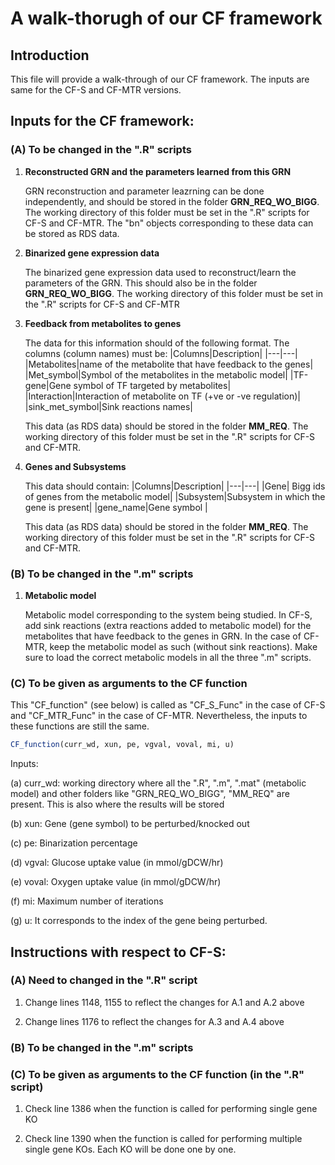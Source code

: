 # A walk-thorugh of our CF framework

## Introduction
This file will provide a walk-through of our CF framework. The inputs are same for the CF-S and CF-MTR versions. 

## Inputs for the CF framework: 
### (A) To be changed in the ".R" scripts
1) **Reconstructed GRN and the parameters learned from this GRN**
   
   GRN reconstruction and parameter leazrning can be done independently, and should be stored in the folder **GRN_REQ_WO_BIGG**. The working directory of this folder must be set in the ".R" scripts for CF-S and CF-MTR.
   The "bn" objects corresponding to these data can be stored as RDS data.
2) **Binarized gene expression data**
   
   The binarized gene expression data used to reconstruct/learn the parameters of the GRN. This should also be in the folder **GRN_REQ_WO_BIGG**. The working directory of this folder must be set in the ".R" scripts for CF-S 
   and CF-MTR
3) **Feedback from metabolites to genes**
   
   The data for this information should of the following format. The columns (column names) must be:
   |Columns|Description|
   |---|---|
   |Metabolites|name of the metabolite that have feedback to the genes|
   |Met_symbol|Symbol of the metabolites in the metabolic model|
   |TF-gene|Gene symbol of TF targeted by metabolites|
   |Interaction|Interaction of metabolite on TF (+ve or -ve regulation)|
   |sink_met_symbol|Sink reactions names|

   This data (as RDS data) should be stored in the folder **MM_REQ**. The working directory of this folder must be set in the ".R" scripts for CF-S and CF-MTR.
   
4) **Genes and Subsystems**

    This data should contain:
   |Columns|Description|
   |---|---|
   |Gene| Bigg ids of genes from the metabolic model|
   |Subsystem|Subsystem in which the gene is present|
   |gene_name|Gene symbol |

   This data (as RDS data) should be stored in the folder **MM_REQ**. The working directory of this folder must be set in the ".R" scripts for CF-S and CF-MTR.
   
### (B) To be changed in the ".m" scripts
1)  **Metabolic model**

    Metabolic model corresponding to the system being studied. In CF-S, add sink reactions (extra reactions added to metabolic model) for the metabolites that have feedback to the genes in GRN. In the case of CF-MTR, keep the metabolic model as such (without sink reactions). Make sure to load the correct metabolic models in all the three ".m" scripts.

### (C) To be given as arguments to the CF function

This "CF_function" (see below) is called as "CF_S_Func" in the case of CF-S and "CF_MTR_Func" in the case of CF-MTR. Nevertheless, the inputs to these functions are still the same.
```R
CF_function(curr_wd, xun, pe, vgval, voval, mi, u)
```
Inputs: 

(a) curr_wd: working directory where all the ".R", ".m", ".mat" (metabolic model) and other folders like "GRN_REQ_WO_BIGG", "MM_REQ" are present. This is also where the results will be stored

(b) xun: Gene (gene symbol) to be perturbed/knocked out

(c) pe: Binarization percentage

(d) vgval: Glucose uptake value (in mmol/gDCW/hr)

(e) voval: Oxygen uptake value (in mmol/gDCW/hr)

(f) mi: Maximum number of iterations

(g) u: It corresponds to the index of the gene being perturbed. 


## Instructions with respect to CF-S:
### (A) Need to changed in the ".R" script

1) Change lines 1148, 1155 to reflect the changes for A.1 and A.2 above
   
2) Change lines 1176 to reflect the changes for A.3 and A.4 above

### (B) To be changed in the ".m" scripts

### (C) To be given as arguments to the CF function (in the ".R" script)

1) Check line 1386 when the function is called for performing single gene KO
   
2) Check line 1390 when the function is called for performing multiple single gene KOs. Each KO will be done one by one.




